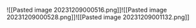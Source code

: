 ![[Pasted image 20231209000516.png]]![[Pasted image 20231209000528.png]]![[Pasted image 20231209001132.png]]